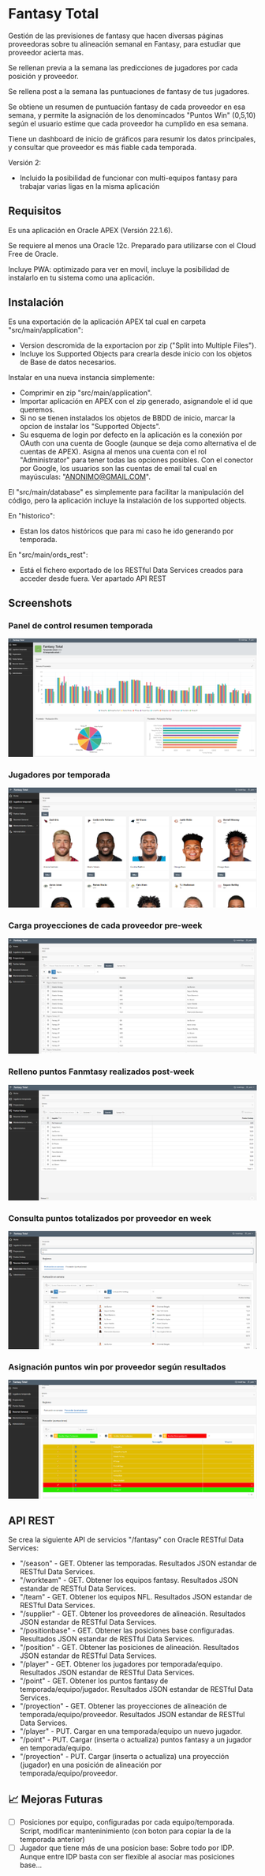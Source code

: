 # Fantasy Total
Gestión de las previsiones de fantasy que hacen diversas páginas proveedoras sobre tu alineación semanal en Fantasy, para estudiar que proveedor acierta mas.

Se rellenan previa a la semana las predicciones de jugadores por cada posición y proveedor.

Se rellena post a la semana las puntuaciones de fantasy de tus jugadores.

Se obtiene un resumen de puntuación fantasy de cada proveedor en esa semana, y permite la asignación de los denomincados "Puntos Win" (0,5,10) según el usuario estime que cada proveedor ha cumplido en esa semana.

Tiene un dashboard de inicio de gráficos para resumir los datos principales, y consultar que proveedor es más fiable cada temporada.

Versión 2:
 * Incluido la posibilidad de funcionar con multi-equipos fantasy para trabajar varias ligas en la misma aplicación

## Requisitos

Es una aplicación en Oracle APEX (Versión 22.1.6).

Se requiere al menos una Oracle 12c. Preparado para utilizarse con el Cloud Free de Oracle.

Incluye PWA: optimizado para ver en movil, incluye la posibilidad de instalarlo en tu sistema como una aplicación.

## Instalación

Es una exportación de la aplicación APEX tal cual en carpeta "src/main/application":
 * Version descromida de la exportacion por zip ("Split into Multiple Files").
 * Incluye los Supported Objects para crearla desde inicio con los objetos de Base de datos necesarios.

Instalar en una nueva instancia simplemente:
 * Comprimir en zip "src/main/application".
 * Importar aplicación en APEX con el zip generado, asignandole el id que queremos.
 * Si no se tienen instalados los objetos de BBDD de inicio, marcar la opcion de instalar los "Supported Objects".
 * Su esquema de login por defecto en la aplicación es la conexión por OAuth con una cuenta de Google (aunque se deja como alternativa el de cuentas de APEX). Asigna al menos una cuenta con el rol "Administrator" para tener todas las opciones posibles. Con el conector por Google, los usuarios son las cuentas de email tal cual en mayúsculas: "ANONIMO@GMAIL.COM".

El "src/main/database" es simplemente para facilitar la manipulación del código, pero la aplicación incluye la instalación de los supported objects.

En "historico":
 * Estan los datos históricos que para mi caso he ido generando por temporada.

En "src/main/ords_rest":
  - Está el fichero exportado de los RESTful Data Services creados para acceder desde fuera. Ver apartado API REST

## Screenshots

### Panel de control resumen temporada

![Imagen panel control](/screenshots/imagen1.png)

### Jugadores por temporada

![Imagen Jugadores por temporada](/screenshots/imagen2.png)

### Carga proyecciones de cada proveedor pre-week

![Imagen Carga proyecciones de cada proveedor pre-week](/screenshots/imagen3.png)

### Relleno puntos Fanmtasy realizados post-week

![Imagen Relleno puntos Fanmtasy realizados post-week](/screenshots/imagen4.png)

### Consulta puntos totalizados por proveedor en week

![Imagen Consulta puntos totalizados por proveedor en week](/screenshots/imagen5.png)

### Asignación puntos win por proveedor según resultados

![Imagen Asignación puntos win por proveedor según resultados](/screenshots/imagen6.png)


## API REST

Se crea la siguiente API de servicios "/fantasy" con Oracle RESTful Data Services:
  - "/season" - GET. Obtener las temporadas. Resultados JSON estandar de RESTful Data Services.
  - "/workteam" - GET. Obtener los equipos fantasy. Resultados JSON estandar de RESTful Data Services.
  - "/team" - GET. Obtener los equipos NFL. Resultados JSON estandar de RESTful Data Services.
  - "/supplier" - GET. Obtener los proveedores de alineación. Resultados JSON estandar de RESTful Data Services.
  - "/positionbase" - GET. Obtener las posiciones base configuradas. Resultados JSON estandar de RESTful Data Services.
  - "/position" - GET. Obtener las posiciones de alineación. Resultados JSON estandar de RESTful Data Services.
  - "/player" - GET. Obtener los jugadores por temporada/equipo. Resultados JSON estandar de RESTful Data Services.
  - "/point" - GET. Obtener los puntos fantasy de temporada/equipo/jugador. Resultados JSON estandar de RESTful Data Services.
  - "/proyection" - GET. Obtener las proyecciones de alineación de temporada/equipo/proveedor. Resultados JSON estandar de RESTful Data Services.
  - "/player" - PUT. Cargar en una temporada/equipo un nuevo jugador.
  - "/point" - PUT. Cargar (inserta o actualiza) puntos fantasy a un jugador en temporada/equipo.
  - "/proyection" - PUT. Cargar (inserta o actualiza) una proyección (jugador) en una posición de alineación por temporada/equipo/proveedor.


## 📈 Mejoras Futuras

- [ ] Posiciones por equipo, configuradas por cada equipo/temporada. Script, modificar manteninimiento (con boton para copiar la de la temporada anterior)
- [ ] Jugador que tiene más de una posicion base: Sobre todo por IDP. Aunque entre IDP basta con ser flexible al asociar mas posiciones base...
